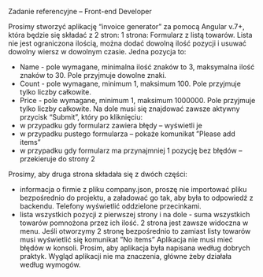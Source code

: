 Zadanie referencyjne – Front-end Developer

Prosimy stworzyć aplikację “invoice generator” za pomocą Angular v.7+, która będzie się składać z 2 stron:
1 strona:
Formularz z listą towarów. Lista nie jest ograniczona ilością, można dodać dowolną ilość pozycji i usuwać
dowolny wiersz w dowolnym czasie. Jedna pozycja to:
- Name - pole wymagane, minimalna ilość znaków to 3, maksymalna ilość znaków to 30. Pole
przyjmuje dowolne znaki.
- Count - pole wymagane, minimum 1, maksimum 100. Pole przyjmuje tylko liczby całkowite.
- Price - pole wymagane, minimum 1, maksimum 1000000. Pole przyjmuje tylko liczby całkowite.
Na dole musi się znajdować zawsze aktywny przycisk “Submit”, który po kliknięciu:
- w przypadku gdy formularz zawiera błędy – wyświetli je
- w przypadku pustego formularza – pokaże komunikat ”Please add items”
- w przypadku gdy formularz ma przynajmniej 1 pozycję bez błędów – przekieruje do strony 2

Prosimy, aby druga strona składała się z dwóch części:
- informacja o firmie z pliku company.json, proszę nie importować pliku bezpośrednio do projektu,
a załadować go tak, aby była to odpowiedź z backendu. Telefony wyświetlić oddzielone przecinkami.
- lista wszystkich pozycji z pierwszej strony i na dole - suma wszystkich towarów pomnożona przez ich
ilość.
2 strona jest zawsze widoczna w menu. Jeśli otworzymy 2 stronę bezpośrednio to zamiast listy towarów musi
wyświetlić się komunikat ”No items”
Aplikacja nie musi mieć błędów w konsoli. Prosim, aby aplikacja była napisana według dobrych praktyk.
Wygląd aplikacji nie ma znaczenia, główne żeby działała według wymogów.
